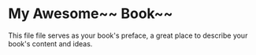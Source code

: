 # My Awesome~~ Book~~

This file file serves as your book's preface, a great place to describe your book's content and ideas.

